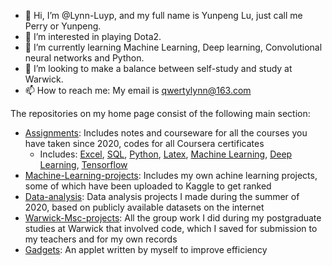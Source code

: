 - 👋 Hi, I’m @Lynn-Luyp, and my full name is Yunpeng Lu, just call me Perry or Yunpeng. 
- 👀 I’m interested in playing Dota2.
- 🌱 I’m currently learning Machine Learning, Deep learning, Convolutional neural networks and Python.
- 💞️ I’m looking to make a balance between self-study and study at Warwick.
- 📫 How to reach me: My email is qwertylynn@163.com

The repositories on my home page consist of the following main section: 
- [Assignments](https://github.com/Lynn-Luyp/Assignments): Includes notes and courseware for all the courses you have taken since 2020, codes for all Coursera certificates
  - Includes: [Excel](https://github.com/Lynn-Luyp/Assignments/tree/main/Excel), [SQL](https://github.com/Lynn-Luyp/Assignments/tree/main/SQL), [Python](https://github.com/Lynn-Luyp/Assignments/tree/main/Python), [Latex](https://github.com/Lynn-Luyp/Assignments/tree/main/Latex), [Machine Learning](https://github.com/Lynn-Luyp/Assignments/tree/main/Coursera-Machine%20Learning), [Deep Learning](https://github.com/Lynn-Luyp/Assignments/tree/main/Coursera-Deep%20learning%20Specialization), [Tensorflow](https://github.com/Lynn-Luyp/Assignments/tree/main/Coursera-Tensorflow%20Specialization)
- [Machine-Learning-projects](https://github.com/Lynn-Luyp/Machine-Learning-projects): Includes my own achine learning projects, some of which have been uploaded to Kaggle to get ranked
- [Data-analysis](https://github.com/Lynn-Luyp/Data-analysis): Data analysis projects I made during the summer of 2020, based on publicly available datasets on the internet
- [Warwick-Msc-projects](https://github.com/Lynn-Luyp/Warwick-Msc-projects): All the group work I did during my postgraduate studies at Warwick that involved code, which I saved for submission to my teachers and for my own records
- [Gadgets](https://github.com/Lynn-Luyp/Gadgets): An applet written by myself to improve efficiency


<!---
Lynn-Luyp/Lynn-Luyp is a ✨ special ✨ repository because its `README.md` (this file) appears on your GitHub profile.
You can click the Preview link to take a look at your changes.
--->
